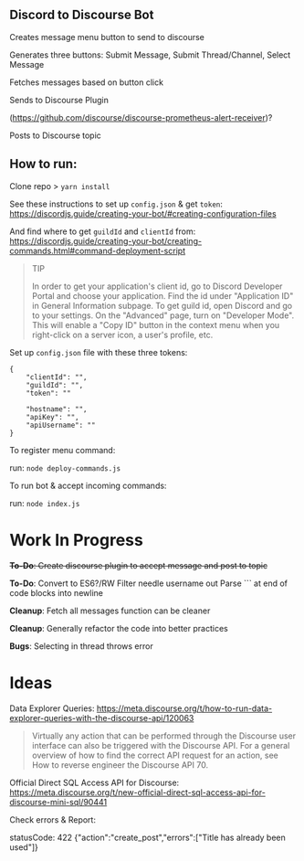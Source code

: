 ## Discord to Discourse Bot

Creates message menu button to send to discourse

Generates three buttons: Submit Message, Submit Thread/Channel, Select Message

Fetches messages based on button click

Sends to Discourse Plugin 

(https://github.com/discourse/discourse-prometheus-alert-receiver)?

Posts to Discourse topic

## How to run:

Clone repo > `yarn install`

See these instructions to set up `config.json` & get `token`: https://discordjs.guide/creating-your-bot/#creating-configuration-files

And find where to get `guildId` and `clientId` from: https://discordjs.guide/creating-your-bot/creating-commands.html#command-deployment-script

> TIP
>
> In order to get your application's client id, go to Discord Developer Portal and choose your application. Find the id under "Application ID" in General Information subpage. To get guild id, open Discord and go to your settings. On the "Advanced" page, turn on "Developer Mode". This will enable a "Copy ID" button in the context menu when you right-click on a server icon, a user's profile, etc.

Set up `config.json` file with these three tokens:

```
{
    "clientId": "",
	"guildId": "",
	"token": ""

	"hostname": "",
    "apiKey": "",
    "apiUsername": ""
}
```

To register menu command:

run: `node deploy-commands.js`

To run bot & accept incoming commands:

run: `node index.js`

# Work In Progress

~~**To-Do**: Create discourse plugin to accept message and post to topic~~

**To-Do**: Convert to ES6?/RW
Filter needle username out
Parse ``` at end of code blocks into newline

**Cleanup**: Fetch all messages function can be cleaner

**Cleanup**: Generally refactor the code into better practices 

**Bugs**: Selecting in thread throws error

# Ideas

Data Explorer Queries: https://meta.discourse.org/t/how-to-run-data-explorer-queries-with-the-discourse-api/120063

> Virtually any action that can be performed through the Discourse user interface can also be triggered with the Discourse API. For a general overview of how to find the correct API request for an action, see How to reverse engineer the Discourse API 70.

Official Direct SQL Access API for Discourse: https://meta.discourse.org/t/new-official-direct-sql-access-api-for-discourse-mini-sql/90441


Check errors & Report: 

statusCode: 422
{"action":"create_post","errors":["Title has already been used"]}


